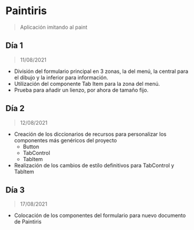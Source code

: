 # Paintiris
> Aplicación imitando al paint 
## Día 1 
> 11/08/2021 
- División del formulario principal en 3 zonas, la del menú, la central para el dibujo y la inferior para información.
- Utilización del componente Tab Item para la zona del menú.
- Prueba para añadir un lienzo, por ahora de tamaño fijo.

## Día 2
> 12/08/2021
- Creación de los diccionarios de recursos para personalizar los componentes más genéricos del proyecto
  - Button
  - TabControl
  - TabItem
- Realización de los cambios de estílo definitivos para TabControl y TabItem

## Día 3
> 17/08/2021
- Colocación de los componentes del formulario para nuevo documento de Paintiris
